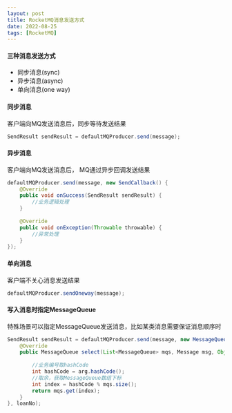 ```yaml
---
layout: post
title: RocketMQ消息发送方式
date: 2022-08-25
tags: [RocketMQ]
---
```


#### 三种消息发送方式
- 同步消息(sync)
- 异步消息(async)
- 单向消息(one way)

#### 同步消息
客户端向MQ发送消息后，同步等待发送结果
```java
SendResult sendResult = defaultMQProducer.send(message);
```

#### 异步消息
客户端向MQ发送消息后， MQ通过异步回调发送结果
```java
defaultMQProducer.send(message, new SendCallback() {
    @Override
    public void onSuccess(SendResult sendResult) {
        //业务逻辑处理
    }
    
    @Override
    public void onException(Throwable throwable) {
        //异常处理
    }
});
```

#### 单向消息
客户端不关心消息发送结果
```java
defaultMQProducer.sendOneway(message);
```

#### 写入消息时指定MessageQueue
特殊场景可以指定MessageQueue发送消息，比如某类消息需要保证消息顺序时
```java
SendResult sendResult = defaultMQProducer.send(message, new MessageQueueSelector() {
    @Override
    public MessageQueue select(List<MessageQueue> mqs, Message msg, Object arg) {
        
        //业务编号取hashCode
        int hashCode = arg.hashCode();
        //取余，获取MessageQueue数组下标
        int index = hashCode % mqs.size();
        return mqs.get(index);
    }
}, loanNo);
```